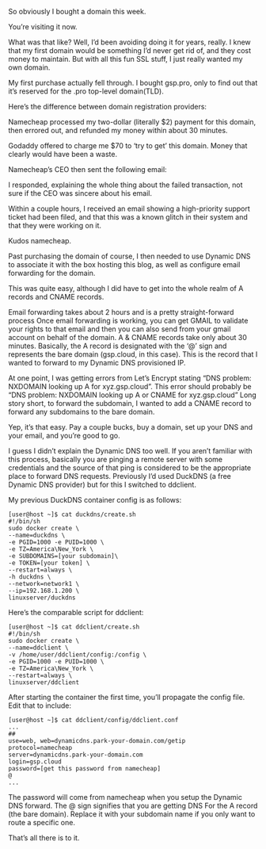 

So obviously I bought a domain this week.

You’re visiting it now.

What was that like? Well, I’d been avoiding doing it for years, really. I knew that my first domain would be something I’d never get rid of, and they cost money to maintain. But with all this fun SSL stuff, I just really wanted my own domain.

My first purchase actually fell through. I bought gsp.pro, only to find out that it’s reserved for the .pro top-level domain(TLD). 

Here’s the difference between domain registration providers:

Namecheap processed my two-dollar (literally $2) payment for this domain, then errored out, and refunded my money within about 30 minutes.

Godaddy offered to charge me $70 to ‘try to get’ this domain. Money that clearly would have been a waste.

Namecheap’s CEO then sent the following email:

I responded, explaining the whole thing about the failed transaction, not sure if the CEO was sincere about his email.

Within a couple hours, I received an email showing a high-priority support ticket had been filed, and that this was a known glitch in their system and that they were working on it.

Kudos namecheap.

Past purchasing the domain of course, I then needed to use Dynamic DNS to associate it with the box hosting this blog, as well as configure email forwarding for the domain.

This was quite easy, although I did have to get into the whole realm of A records and CNAME records.

Email forwarding takes about 2 hours and is a pretty straight-forward process
Once email forwarding is working, you can get GMAIL to validate your rights to that email and then you can also send from your gmail account on behalf of the domain.
A & CNAME records take only about 30 minutes.
Basically, the A record is designated with the ‘@’ sign and represents the bare domain (gsp.cloud, in this case). This is the record that I wanted to forward to my Dynamic DNS provisioned IP.


At one point, I was getting errors from Let’s Encrypt stating “DNS problem: NXDOMAIN looking up A for xyz.gsp.cloud”. This error should probably be “DNS problem: NXDOMAIN looking up A or CNAME for xyz.gsp.cloud” Long story short, to forward the subdomain, I wanted to add a CNAME record to forward any subdomains to the bare domain.

Yep, it’s that easy. Pay a couple bucks, buy a domain, set up your DNS and your email, and you’re good to go.

I guess I didn’t explain the Dynamic DNS too well. If you aren’t familiar with this process, basically you are pinging a remote server with some credentials and the source of that ping is considered to be the appropriate place to forward DNS requests. Previously I’d used DuckDNS (a free Dynamic DNS provider) but for this I switched to ddclient.

My previous DuckDNS container config is as follows:

    [user@host ~]$ cat duckdns/create.sh
    #!/bin/sh
    sudo docker create \
    --name=duckdns \
    -e PGID=1000 -e PUID=1000 \
    -e TZ=America\New_York \
    -e SUBDOMAINS=[your subdomain]\
    -e TOKEN=[your token] \
    --restart=always \
    -h duckdns \
    --network=network1 \
    --ip=192.168.1.200 \
    linuxserver/duckdns
Here’s the comparable script for ddclient:


    [user@host ~]$ cat ddclient/create.sh
    #!/bin/sh
    sudo docker create \
    --name=ddclient \
    -v /home/user/ddclient/config:/config \
    -e PGID=1000 -e PUID=1000 \
    -e TZ=America\New_York \
    --restart=always \
    linuxserver/ddclient

After starting the container the first time, you’ll propagate the config file. Edit that to include:


    [user@host ~]$ cat ddclient/config/ddclient.conf
    ...
    ##
    use=web, web=dynamicdns.park-your-domain.com/getip
    protocol=namecheap
    server=dynamicdns.park-your-domain.com
    login=gsp.cloud
    password=[get this password from namecheap]
    @
    ...

The password will come from namecheap when you setup the Dynamic DNS forward. The @ sign signifies that you are getting DNS For the A record (the bare domain). Replace it with your subdomain name if you only want to route a specific one.

That’s all there is to it.
